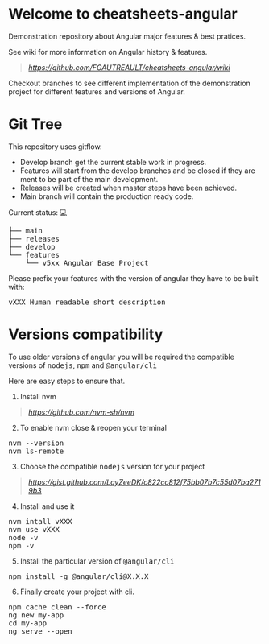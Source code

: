 # Welcome to cheatsheets-angular
Demonstration repository about Angular major features & best pratices.

See wiki for more information on Angular history & features.
> _https://github.com/FGAUTREAULT/cheatsheets-angular/wiki_

Checkout branches to see different implementation of the demonstration project for different features and versions of Angular.

# Git Tree
This repository uses gitflow. 
* Develop branch get the current stable work in progress. 
* Features will start from the develop branches and be closed if they are ment to be part of the main development. 
* Releases will be created when master steps have been achieved.
* Main branch will contain the production ready code.

Current status: 💻
<pre>
├── main
├── releases
├── develop
└── features
    └── v5xx_Angular_Base_Project
</pre>

Please prefix your features with the version of angular they have to be built with: <pre>vXXX_Human_readable_short_description</pre>

# Versions compatibility
To use older versions of angular you will be required the compatible versions of <kbd>nodejs</kbd>, <kbd>npm</kbd> and <kbd>@angular/cli</kbd>

Here are easy steps to ensure that.
1. Install nvm
> _https://github.com/nvm-sh/nvm_
2. To enable nvm close & reopen your terminal
<pre>
nvm --version
nvm ls-remote
</pre>
3. Choose the compatible <kbd>nodejs</kbd> version for your project
> _https://gist.github.com/LayZeeDK/c822cc812f75bb07b7c55d07ba2719b3_
4. Install and use it
<pre>
nvm intall vXXX
nvm use vXXX
node -v
npm -v
</pre>
5. Install the particular version of <kbd>@angular/cli</kbd>
<pre>
npm install -g @angular/cli@X.X.X
</pre>
6. Finally create your project with cli.
<pre>
npm cache clean --force
ng new my-app
cd my-app
ng serve --open
</pre>